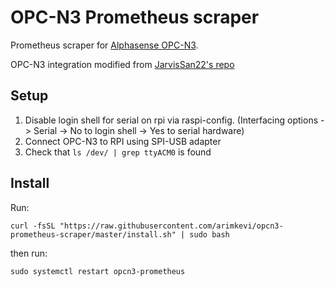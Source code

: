 # OPC-N3 Prometheus scraper

Prometheus scraper for [Alphasense OPC-N3][opcn3].

OPC-N3 integration modified from [JarvisSan22's repo][jarvis]

## Setup

1. Disable login shell for serial on rpi via raspi-config. (Interfacing options -> Serial -> No to login shell -> Yes to serial hardware)
2. Connect OPC-N3 to RPI using SPI-USB adapter
3. Check that `ls /dev/ | grep ttyACM0` is found

## Install

Run:

```curl -fsSL "https://raw.githubusercontent.com/arimkevi/opcn3-prometheus-scraper/master/install.sh" | sudo bash```

then run:

```sudo systemctl restart opcn3-prometheus```

[opcn3]: alphasense.com/index.php/products/optical-particle-counter/
[jarvis]: https://github.com/JarvisSan22/OPC-N3_python
